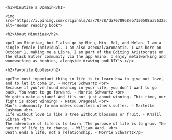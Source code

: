 <!DOCTYPE html>
<html>
    <head>
        <meta charset="utf-8">
        <title>Minutiae</title>
    </head>
    <body>

    <h1>Minutiae's Domain</h1>

    <img src="https://i.pinimg.com/originals/da/70/78/da7078968eb71305085a56325d87701e.jpg" alt="Woman reading book">

    <h2>About Minutiae</h2>

    <p>I am Minutiae, but I also go by Minu, Min, Mel, and Melan. I am a single female individual. I am also asexual/aromantic. I was born on October 1, making me a Libra. I am part of the Editing Aristocrats on the Black Butler community via the app Amino. I enjoy metalworking and woodworking as hobbies, alongside drawing and DIY's.</p>

    <h2>Favorite Quotes</h2>

    <p>The most important thing in life is to learn how to give out love, and to let it come in. - Morrie Schwartz <br>
    Because if you've found meaning in your life, you don't want to go back. You want to go forward. - Morrie Schwartz <br>
    We gotta make a stand! And it's not just about winning. This time, our fight is about winning! - Natsu Dragneel <br>
    Man's inhumanity to man makes countless others suffer. - Martelle Cushman <br>
    Life without love is like a tree without blossoms or fruit. - Khalil Gibran <br>
    The adventure of life is to learn. The purpose of life is to grow. The nature of life is to change. - William Ward. <br>
    Death ends a life, not a relationship. - Morrie Schwartz</p>
